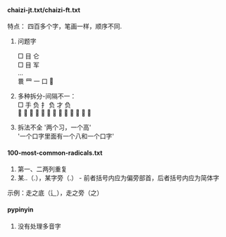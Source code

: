 #### chaizi-jt.txt/chaizi-ft.txt

特点： 四百多个字，笔画一样，顺序不同.  

1. 问题字

   □	目 仑  
   □	目 军  
   ...  
   睘	罒 一 口   

2. 多种拆分-间隔不一：  
   □	手 负	扌 负	才 负  
   𢰻	手 臼 丨 丂	扌 臼 丨 丂	才 臼 丨 丂

3. 拆法不全
   '两个习，一个高'  
   '一个口字里面有一个八和一个口字'  



#### 100-most-common-radicals.txt
1. 第一、二两列重复
2. 某..（.），某字旁（.） - 前者括号内应为偏旁部首，后者括号内应为简体字 

示例：走之底（辶），走之旁（之）



#### pypinyin  
1. 没有处理多音字

